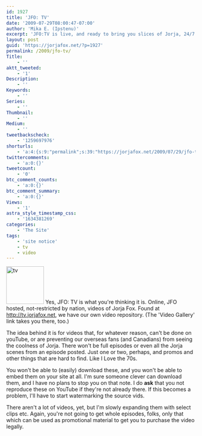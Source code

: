 ```yaml
---
id: 1927
title: 'JFO: TV'
date: '2009-07-29T08:00:47-07:00'
author: 'Mika E. (Ipstenu)'
excerpt: 'JFO:TV is live, and ready to bring you slices of Jorja, 24/7.'
layout: post
guid: 'https://jorjafox.net/?p=1927'
permalink: /2009/jfo-tv/
Title:
    - ''
aktt_tweeted:
    - '1'
Description:
    - ''
Keywords:
    - ''
Series:
    - ''
Thumbnail:
    - ''
Medium:
    - ''
tweetbackscheck:
    - '1259697976'
shorturls:
    - 'a:4:{s:9:"permalink";s:39:"https://jorjafox.net/2009/07/29/jfo-tv/";s:7:"tinyurl";s:26:"http://tinyurl.com/yj4mvd2";s:4:"isgd";s:18:"http://is.gd/52W3r";s:5:"bitly";s:20:"http://bit.ly/52tpTg";}'
twittercomments:
    - 'a:0:{}'
tweetcount:
    - '0'
btc_comment_counts:
    - 'a:0:{}'
btc_comment_summary:
    - 'a:0:{}'
Views:
    - '1'
astra_style_timestamp_css:
    - '1634381269'
categories:
    - 'The Site'
tags:
    - 'site notice'
    - tv
    - video
---
```


<img src="//static.jorjafox.net/wordpress/2009/07/tv-100x100.png" alt="tv" title="tv" width="100" height="100" class="alignleft size-thumbnail wp-image-1928" /> Yes, JFO: TV is what you're thinking it is. Online, JFO hosted, not-restricted by nation, videos of Jorja Fox.  Found at <a href="http://tv.jorjafox.net">http://tv.jorjafox.net</a>, we have our own video repository. (The 'Video Gallery' link takes you there, too.)

The idea behind it is for videos that, for whatever reason, can't be done on youTube, or are preventing our overseas fans (and Canadians) from seeing the coolness of Jorja.  There won't be full episodes or even all the Jorja scenes from an episode posted.  Just one or two, perhaps, and promos and other things that are hard to find. Like I Love the 70s.

You won't be able to (easily) download these, and you won't be able to embed them on your site at all. I'm sure someone clever can download them, and I have no plans to stop you on that note. I do **ask** that you not reproduce these on YouTube if they're not already there. If this becomes a problem, I'll have to start watermarking the source vids.

There aren't a lot of videos, yet, but I'm slowly expanding them with select clips etc.  Again, you're not going to get whole episodes, folks, only that which can be used as promotional material to get you to purchase the video legally.
